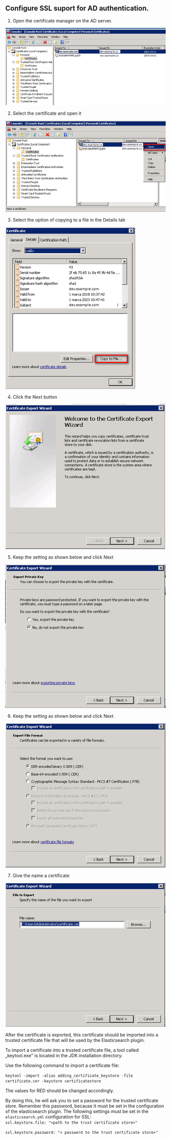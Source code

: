 Configure SSL suport for AD authentication.
-------------------------------------------

1.  Open the certificate manager on the AD server.

![](/media/media/image78_js.png)

2.  Select the certificate and open it

![](/media/media/image79_js.png)

3.  Select the option of copying to a file in the Details tab

![](/media/media/image80_js.png)

4.  Click the Next button

![](/media/media/image81.png)

5.  Keep the setting as shown below and click Next

![](/media/media/image82.png)

6.  Keep the setting as shown below and click Next.

![](/media/media/image83.png)

7.  Give the name a certificate

![](/media/media/image84.png)

After the certificate is exported, this certificate should be imported
into a trusted certificate file that will be used by the Elasticsearch
plugin.

To import a certificate into a trusted certificate file, a tool called
„keytool.exe" is located in the JDK installation directory.

Use the following command to import a certificate file:

`keytool -import -alias adding_certificate_keystore -file certificate.cer -keystore certificatestore`

The values for RED should be changed accordingly.

By doing this, he will ask you to set a password for the trusted
certificate store. Remember this password, because it must be set in
the configuration of the elasticsearch plugin. The following settings
must be set in the `elasticsearch.yml` configuration for
SSL:\
`ssl.keystore.file: "<path to the trust certificate store>"`

`ssl.keystore.password: "< password to the trust certificate store>"`
